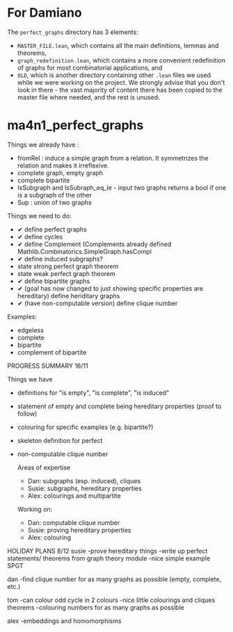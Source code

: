 # For Damiano
The `perfect_graphs` directory has 3 elements:
- `MASTER_FILE.lean`, which contains all the main definitions, lemmas and theorems,
- `graph_redefinition.lean`, which contains a more convenient redefinition of graphs for most combinatorial applications, and
- `OLD`, which is another directory containing other `.lean` files we used while we were working on the project. We strongly advise that you don't look in there - the vast majority of content there has been copied to the master file where needed, and the rest is unused.

# ma4n1_perfect_graphs

Things we already have :
- fromRel : induce a simple graph from a relation. It symmetrizes the relation and makes it irreflexive.
- complete graph, empty graph
- complete bipartite
- IsSubgraph and IsSubraph_eq_le - input two graphs returns a bool if one is a subgraph of the other
- Sup : union of two graphs



Things we need to do:
- ✔ define perfect graphs
- ✔ define cycles
- ✔ define Complement (Complements already defined Mathlib.Combinatorics.SimpleGraph.hasCompl
- ✔ define induced subgraphs? 
- state strong perfect graph theorem
- state weak perfect graph theorem
- ✔ define bipartite graphs
- ✔ (goal has now changed to just showing specific properties are hereditary) define heriditary graphs
- ✔ (have non-computable version) define clique number
  

Examples: 
- edgeless
- complete
- bipartite
- complement of bipartite

PROGRESS SUMMARY 16/11

Things we have
- definitions for "is empty", "is complete", "is induced"
- statement of empty and complete being hereditary properties (proof to follow)
- colouring for specific examples (e.g. bipartite?)
- skeleton definition for perfect
- non-computable clique number

  Areas of expertise
  - Dan: subgraphs (esp. induced), cliques
  - Susie: subgraphs, hereditary properties
  - Alex: colourings and multipartite
 
  Working on:
  - Dan: computable clique number
  - Susie: proving hereditary properties
  - Alex: colouring



HOLIDAY PLANS 8/12
susie
-prove hereditary things
-write up perfect statements/ theorems from graph theory module
-nice simple example SPGT

dan
-find clique number for as many graphs as possible (empty, complete, etc.)

tom
-can colour odd cycle in 2 colours
-nice little colourings and cliques theorems
-colouring numbers for as many graphs as possible

alex
-embeddings and homomorphisms
